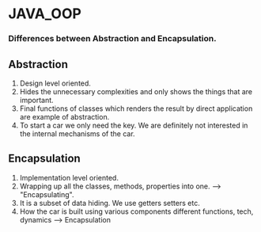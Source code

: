 # JAVA_OOP

### Differences between Abstraction and Encapsulation.

## Abstraction
1. Design level oriented.
2. Hides the unnecessary complexities and only shows the things that are important.
3. Final functions of classes which renders the result by direct application are example of abstraction.
4. To start a car we only need the key. We are definitely not interested in the internal mechanisms of the car.

## Encapsulation
1. Implementation level oriented.
2. Wrapping up all the classes, methods, properties into one. --> "Encapsulating".
3. It is a subset of data hiding. We use getters setters etc.
4. How the car is built using various components different functions, tech, dynamics --> Encapsulation
